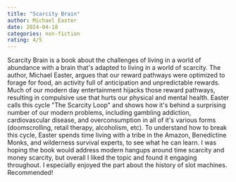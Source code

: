 ```yaml
---
title: "Scarcity Brain"
author: Michael Easter
date: 2024-04-18
categories: non-fiction
rating: 4/5
---
```


Scarcity Brain is a book about the challenges of living in a world of abundance with a brain that's adapted to living in a world of scarcity. The author, Michael Easter, argues that our reward pathways were optimized to forage for food, an activity full of anticipation and unpredictable rewards. Much of our modern day entertainment hijacks those reward pathways, resulting in compulsive use that hurts our physical and mental health. Easter calls this cycle "The Scarcity Loop" and shows how it's behind a surprising number of our modern problems, including gambling addiction, cardiovascular disease, and overconsumption in all of it's various forms (doomscrolling, retail therapy, alcoholism, etc). To understand how to break this cycle, Easter spends time living with a tribe in the Amazon, Benedictine Monks, and wilderness survival experts, to see what he can learn. I was hoping the book would address modern hangups around time scarcity and money scarcity, but overall I liked the topic and found it engaging throughout. I especially enjoyed the part about the history of slot machines. Recommended!

